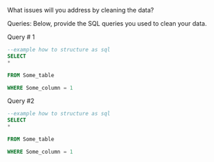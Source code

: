 What issues will you address by cleaning the data?





Queries:
Below, provide the SQL queries you used to clean your data.

Query # 1
```sql
--example how to structure as sql
SELECT
*

FROM Some_table

WHERE Some_column = 1
```

Query #2

```sql
--example how to structure as sql
SELECT
*

FROM Some_table

WHERE Some_column = 1
```
